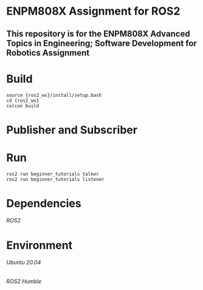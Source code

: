 # ENPM808X Assignment for ROS2 
## This repository is for the ENPM808X Advanced Topics in Engineering; Software Development for Robotics Assignment

# Build

```
source {ros2_ws}/install/setup.bash 
cd {ros2_ws}
colcon build
```

# Publisher and Subscriber

# Run
```
ros2 run beginner_tutorials talker
ros2 run beginner_tutorials listener
```
# Dependencies
###### ROS2
# Environment
###### Ubuntu 20.04
###### ROS2 Humble
